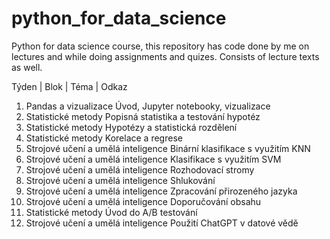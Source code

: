 # python_for_data_science
Python for data science course, this repository has code done by me on lectures and while doing assignments and quizes. Consists of lecture texts as well. 


Týden	| Blok | Téma	| Odkaz
1.	Pandas a vizualizace	Úvod, Jupyter notebooky, vizualizace	
2.	Statistické metody	Popisná statistika a testování hypotéz	
3.	Statistické metody	Hypotézy a statistická rozdělení	
4.	Statistické metody	Korelace a regrese	
5.	Strojové učení a umělá inteligence	Binární klasifikace s využitím KNN	
6.	Strojové učení a umělá inteligence	Klasifikace s využitím SVM	
7.	Strojové učení a umělá inteligence	Rozhodovací stromy	
8.	Strojové učení a umělá inteligence	Shlukování	
9.	Strojové učení a umělá inteligence	Zpracování přirozeného jazyka	
10.	Strojové učení a umělá inteligence	Doporučování obsahu	
11.	Statistické metody	Úvod do A/B testování
12.	Strojové učení a umělá inteligence	Použití ChatGPT v datové vědě
